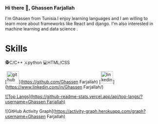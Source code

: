 ### Hi there 👋, Ghassen Farjallah

I'm Ghassen from Tunisia.I enjoy learning languages and I am willing to learn more about frameworks like React and django. I'm also interested in machine learning and data science .


<h1>Skills</h1>
🕵️C/C++
⚔️python
💻HTML/CSS





[<img src='https://cdn.jsdelivr.net/npm/simple-icons@3.0.1/icons/github.svg' alt='github' height='40'>](https://github.com/Ghassen Farjallah)  [<img src='https://cdn.jsdelivr.net/npm/simple-icons@3.0.1/icons/linkedin.svg' alt='linkedin' height='40'>](https://www.linkedin.com/in/Ghassen Farjallah/)  

[![Top Langs](https://github-readme-stats.vercel.app/api/top-langs/?username=Ghassen Farjallah)](https://github.com/anuraghazra/github-readme-stats)

![GitHub Activity Graph](https://activity-graph.herokuapp.com/graph?username=Ghassen Farjallah)  


